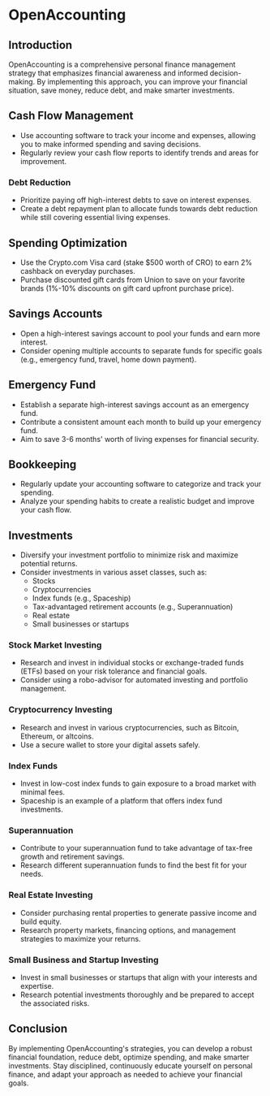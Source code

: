 # OpenAccounting

## Introduction
OpenAccounting is a comprehensive personal finance management strategy that emphasizes financial awareness and informed decision-making. By implementing this approach, you can improve your financial situation, save money, reduce debt, and make smarter investments.

## Cash Flow Management
- Use accounting software to track your income and expenses, allowing you to make informed spending and saving decisions.
- Regularly review your cash flow reports to identify trends and areas for improvement.

### Debt Reduction
- Prioritize paying off high-interest debts to save on interest expenses.
- Create a debt repayment plan to allocate funds towards debt reduction while still covering essential living expenses.

## Spending Optimization
- Use the Crypto.com Visa card (stake $500 worth of CRO) to earn 2% cashback on everyday purchases.
- Purchase discounted gift cards from Union to save on your favorite brands (1%-10% discounts on gift card upfront purchase price).

## Savings Accounts
- Open a high-interest savings account to pool your funds and earn more interest.
- Consider opening multiple accounts to separate funds for specific goals (e.g., emergency fund, travel, home down payment).

## Emergency Fund
- Establish a separate high-interest savings account as an emergency fund.
- Contribute a consistent amount each month to build up your emergency fund.
- Aim to save 3-6 months' worth of living expenses for financial security.

## Bookkeeping
- Regularly update your accounting software to categorize and track your spending.
- Analyze your spending habits to create a realistic budget and improve your cash flow.

## Investments
- Diversify your investment portfolio to minimize risk and maximize potential returns.
- Consider investments in various asset classes, such as:
    - Stocks
    - Cryptocurrencies
    - Index funds (e.g., Spaceship)
    - Tax-advantaged retirement accounts (e.g., Superannuation)
    - Real estate
    - Small businesses or startups

### Stock Market Investing
- Research and invest in individual stocks or exchange-traded funds (ETFs) based on your risk tolerance and financial goals.
- Consider using a robo-advisor for automated investing and portfolio management.

### Cryptocurrency Investing
- Research and invest in various cryptocurrencies, such as Bitcoin, Ethereum, or altcoins.
- Use a secure wallet to store your digital assets safely.

### Index Funds
- Invest in low-cost index funds to gain exposure to a broad market with minimal fees.
- Spaceship is an example of a platform that offers index fund investments.

### Superannuation
- Contribute to your superannuation fund to take advantage of tax-free growth and retirement savings.
- Research different superannuation funds to find the best fit for your needs.

### Real Estate Investing
- Consider purchasing rental properties to generate passive income and build equity.
- Research property markets, financing options, and management strategies to maximize your returns.

### Small Business and Startup Investing
- Invest in small businesses or startups that align with your interests and expertise.
- Research potential investments thoroughly and be prepared to accept the associated risks.

## Conclusion
By implementing OpenAccounting's strategies, you can develop a robust financial foundation, reduce debt, optimize spending, and make smarter investments. Stay disciplined, continuously educate yourself on personal finance, and adapt your approach as needed to achieve your financial goals.
